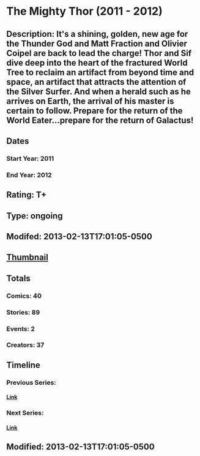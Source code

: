 # The Mighty Thor (2011 - 2012)
## Description: It's a shining, golden, new age for the Thunder God and Matt Fraction and Olivier Coipel are back to lead the charge! Thor and Sif dive deep into the heart of the fractured World Tree to reclaim an artifact from beyond time and space, an artifact that attracts the attention of the Silver Surfer. And when a herald such as he arrives on Earth, the arrival of his master is certain to follow. Prepare for the return of the World Eater...prepare for the return of Galactus!
## Dates
### Start Year: 2011
### End Year: 2012
## Rating: T+
## Type: ongoing
## Modifed: 2013-02-13T17:01:05-0500
## [Thumbnail](http://i.annihil.us/u/prod/marvel/i/mg/a/f0/511c0ca44afa0.jpg)
## Totals
### Comics: 40
### Stories: 89
### Events: 2
### Creators: 37
## Timeline
### Previous Series: 
#### [Link]()
### Next Series: 
#### [Link]()
## Modified: 2013-02-13T17:01:05-0500